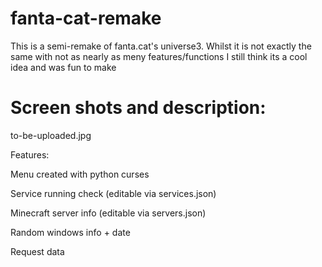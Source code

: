 # fanta-cat-remake

This is a semi-remake of fanta.cat's universe3.
Whilst it is not exactly the same with not as nearly as meny features/functions I still think its a cool idea and was fun to make

# Screen shots and description:

to-be-uploaded.jpg

Features:

Menu created with python curses

Service running check (editable via services.json)

Minecraft server info (editable via servers.json)

Random windows info + date

Request data



